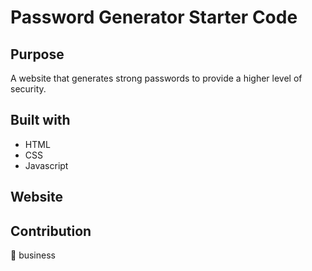 # Password Generator Starter Code

## Purpose
A website that generates strong passwords to provide a higher level of security. 

## Built with 
* HTML
* CSS
* Javascript

## Website

## Contribution
🙉 business